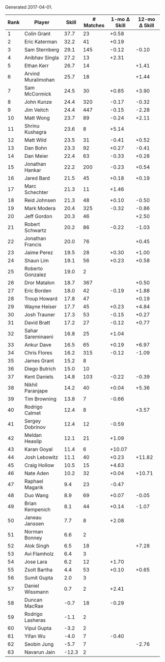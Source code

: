 Generated 2017-04-01.

| Rank | Player             | Skill | # Matches | 1-mo Δ Skill | 12-mo Δ Skill |
|------|--------------------|-------|-----------|--------------|---------------|
|    1 | Colin Grant        |  37.7 |        23 |        +0.58 |               |
|    2 | Eric Katerman      |  32.2 |        41 |        +0.19 |               |
|    3 | Sam Sternberg      |  29.1 |       145 |        -0.12 |         -0.10 |
|    4 | Anibhav Singla     |  27.2 |        13 |        +2.31 |               |
|    5 | Ethan Kerr         |  26.7 |        14 |              |         +1.41 |
|    6 | Arvind Muralimohan |  25.7 |        18 |              |         +1.44 |
|    7 | Sam McCormick      |  24.5 |        30 |        +0.85 |         +3.90 |
|    8 | John Kunze         |  24.4 |       320 |        -0.17 |         -0.32 |
|    9 | Jim Veitch         |  24.4 |       447 |        -0.15 |         -2.28 |
|   10 | Matt Wong          |  23.7 |        89 |        -0.24 |         +2.11 |
|   11 | Shrinu Kushagra    |  23.6 |         8 |        +5.14 |               |
|   12 | Matt Wild          |  23.5 |        31 |        -0.41 |         +0.52 |
|   13 | Dan Bohn           |  23.3 |        92 |        +0.27 |         -0.41 |
|   14 | Dan Meier          |  22.4 |        63 |        -0.33 |         +0.28 |
|   15 | Jonathan Hankar    |  22.2 |       200 |        -0.23 |         +0.54 |
|   16 | Jared Bard         |  21.5 |        45 |        +0.18 |         +0.19 |
|   17 | Marc Schechter     |  21.3 |        11 |        +1.46 |               |
|   18 | Reid Johnsen       |  21.3 |        48 |        +0.10 |         -0.50 |
|   19 | Mark Modera        |  20.4 |       325 |        -0.32 |         -0.86 |
|   20 | Jeff Gordon        |  20.3 |        46 |              |         +2.50 |
|   21 | Robert Schwartz    |  20.2 |        86 |        -0.22 |         -1.03 |
|   22 | Jonathan Francis   |  20.0 |        76 |              |         +0.45 |
|   23 | Jaime Perez        |  19.5 |        28 |        +0.30 |         +1.00 |
|   24 | Shaun Lim          |  19.1 |        56 |        +0.23 |         +0.58 |
|   25 | Roberto Gonzalez   |  19.0 |         2 |              |               |
|   26 | Dror Matalon       |  18.7 |       367 |              |         +0.50 |
|   27 | Eric Borden        |  18.0 |        42 |        -0.19 |         +1.88 |
|   28 | Troup Howard       |  17.8 |        47 |              |         +0.19 |
|   29 | Wayne Heiser       |  17.7 |        45 |        +0.23 |         +4.84 |
|   30 | Josh Trauner       |  17.3 |        53 |        -0.15 |         +0.27 |
|   31 | David Bratt        |  17.2 |        27 |        -0.12 |         +0.77 |
|   32 | Sahar Sareminaeni  |  16.8 |        25 |        +1.04 |               |
|   33 | Ankur Dave         |  16.5 |        65 |        +0.19 |         +6.97 |
|   34 | Chris Flores       |  16.2 |       315 |        -0.12 |         -1.09 |
|   35 | James Grant        |  15.2 |         8 |              |               |
|   36 | Diego Butrich      |  15.0 |        10 |              |               |
|   37 | Kent Daniels       |  14.8 |       103 |        -0.22 |         -0.39 |
|   38 | Nikhil Paranjape   |  14.2 |        40 |        +0.04 |         +5.36 |
|   39 | Tim Browning       |  13.8 |         7 |        -0.66 |               |
|   40 | Rodrigo Calmet     |  12.4 |         8 |              |         +3.57 |
|   41 | Sergey Dobrinov    |  12.4 |        12 |        -0.59 |               |
|   42 | Meldan Heaslip     |  12.1 |        21 |        +1.09 |               |
|   43 | Karan Goyal        |  11.4 |         6 |       +10.07 |               |
|   44 | Josh Lebowitz      |  11.1 |        40 |        +0.23 |        +11.82 |
|   45 | Craig Hollow       |  10.5 |        15 |        +4.63 |               |
|   46 | Nate Aden          |  10.2 |        32 |        +0.04 |        +10.71 |
|   47 | Raphael Magarik    |   9.4 |        23 |        -0.47 |               |
|   48 | Duo Wang           |   8.9 |        69 |        +0.07 |         -0.05 |
|   49 | Brian Kempenich    |   8.1 |        44 |        +0.14 |         -1.07 |
|   50 | Janeau Janssen     |   7.7 |         8 |        +2.08 |               |
|   51 | Norman Bonney      |   6.6 |         2 |              |               |
|   52 | Alok Singh         |   6.5 |        18 |              |         +7.28 |
|   53 | Avi Flamholz       |   6.4 |         3 |              |               |
|   54 | Jose Lara          |   6.2 |        12 |        +1.70 |               |
|   55 | Zsolt Bartha       |   4.4 |        53 |        +0.10 |         +0.65 |
|   56 | Sumit Gupta        |   2.0 |         3 |              |               |
|   57 | Daniel Wissmann    |   0.7 |         2 |        +2.41 |               |
|   58 | Duncan MacRae      |  -0.7 |        18 |        -0.29 |               |
|   59 | Rodrigo Lasheras   |  -1.1 |         2 |              |               |
|   60 | Vipul Gupta        |  -3.2 |         2 |              |               |
|   61 | Yifan Wu           |  -4.0 |         7 |        -0.40 |               |
|   62 | Seobin Jung        |  -5.7 |         7 |              |         -2.76 |
|   63 | Navarun Jain       | -12.3 |         2 |              |               |